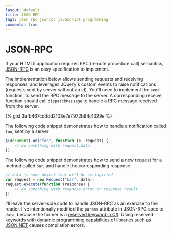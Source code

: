 ```yaml
---
layout: default
title: JSON-RPC
tags: json rpc jsonrpc javascript programming
comments: true
---
```

# JSON-RPC

If your HTML5 application requires RPC (remote procedure call) semantics, [JSON-RPC](http://www.jsonrpc.org/specification) is an easy specification to implement.

The implementation below allows sending requests and receiving responses, and leverages JQuery's custom events to raise notifications (requests sent by server without an id). You'll need to implement the `send` function, to send the RPC message to the server. A corresponding receive function should call `dispatchMessage` to handle a RPC message received from the server.

{% gist 3afb467cdddd2108e7e7972b94c1329e %}

The following code snippet demonstrates how to handle a notification called `foo`, sent by a server

```javascript
$(document).on("foo", function (e, request) {
    // do something with request.data
});
```

The following code snippet demonstrates how to send a new request for a method called `bar`, and handle the corresponding response

```javascript
// data is some object that will be stringified
var request = new Request("bar", data);
request.execute(function (response) {
    // do something with response.error or response.result
})
```

I'll leave the server-side code to handle JSON-RPC as an exercise to the reader. I've intentionally modified the `params` attribute in JSON-RPC spec to `data`, because the former is a [reserved keyword in C#](https://docs.microsoft.com/en-us/dotnet/csharp/language-reference/keywords/). Using reserved keywords with [dynamic programming capabilities of libraries such as JSON.NET](https://www.newtonsoft.com/json/help/html/CreateJsonDynamic.htm) causes compilation errors.
